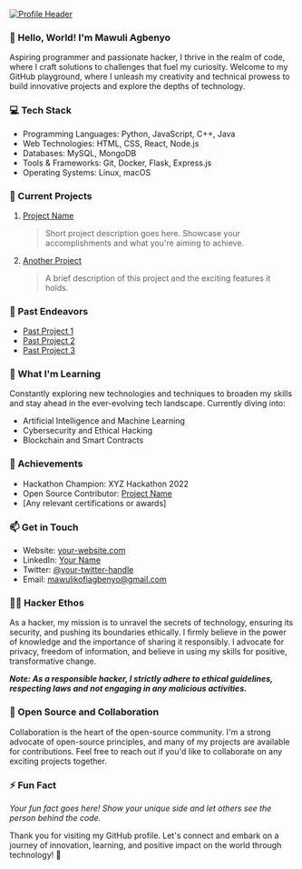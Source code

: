 <!-- Replace the image URL below with your header image -->
[![Profile Header](https://your-image-url.com/your-header-image.png)](https://github.com/mawuli-agbenyo-creator)

### 👋 Hello, World! I'm Mawuli Agbenyo

Aspiring programmer and passionate hacker, I thrive in the realm of code, where I craft solutions to challenges that fuel my curiosity. Welcome to my GitHub playground, where I unleash my creativity and technical prowess to build innovative projects and explore the depths of technology.

### 💻 Tech Stack

- Programming Languages: Python, JavaScript, C++, Java
- Web Technologies: HTML, CSS, React, Node.js
- Databases: MySQL, MongoDB
- Tools & Frameworks: Git, Docker, Flask, Express.js
- Operating Systems: Linux, macOS

### 🌱 Current Projects

1. [Project Name](https://github.com/your-username/project-repo)
   > Short project description goes here. Showcase your accomplishments and what you're aiming to achieve.

2. [Another Project](https://github.com/your-username/another-project-repo)
   > A brief description of this project and the exciting features it holds.

### 🚀 Past Endeavors

- [Past Project 1](https://github.com/your-username/past-project-1)
- [Past Project 2](https://github.com/your-username/past-project-2)
- [Past Project 3](https://github.com/your-username/past-project-3)

### 🔭 What I'm Learning

Constantly exploring new technologies and techniques to broaden my skills and stay ahead in the ever-evolving tech landscape. Currently diving into:

- Artificial Intelligence and Machine Learning
- Cybersecurity and Ethical Hacking
- Blockchain and Smart Contracts

### 🌟 Achievements

- Hackathon Champion: XYZ Hackathon 2022
- Open Source Contributor: [Project Name](https://github.com/open-source-project)
- [Any relevant certifications or awards]

### 📫 Get in Touch

- Website: [your-website.com](https://your-website.com)
- LinkedIn: [Your Name](https://www.linkedin.com/in/your-username/)
- Twitter: [@your-twitter-handle](https://twitter.com/your-twitter-handle)
- Email: mawulikofiagbenyo@gmail.com

### 🕵️‍♂️ Hacker Ethos

As a hacker, my mission is to unravel the secrets of technology, ensuring its security, and pushing its boundaries ethically. I firmly believe in the power of knowledge and the importance of sharing it responsibly. I advocate for privacy, freedom of information, and believe in using my skills for positive, transformative change.

**_Note: As a responsible hacker, I strictly adhere to ethical guidelines, respecting laws and not engaging in any malicious activities._**

### 📝 Open Source and Collaboration

Collaboration is the heart of the open-source community. I'm a strong advocate of open-source principles, and many of my projects are available for contributions. Feel free to reach out if you'd like to collaborate on any exciting projects together.

### ⚡ Fun Fact

_Your fun fact goes here! Show your unique side and let others see the person behind the code._

Thank you for visiting my GitHub profile. Let's connect and embark on a journey of innovation, learning, and positive impact on the world through technology! 🚀
